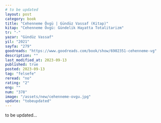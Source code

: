 ```yaml
---
# to be updated
layout: post
category: book
title: "Cehenneme Övgü | Gündüz Vassaf (Kitap)"
kitap: "Cehenneme Övgü: Gündelik Hayatta Totalitarizm"
tr: "-"
yazar: "Gündüz Vassaf"
yil: "2021"
sayfa: "279"
goodreads: "https://www.goodreads.com/book/show/6902351-cehenneme-vg"
description: ""
last_modified_at: 2023-09-13
published: true
posted: 2023-09-13
tag: "felsefe"
reread: "no"
rating: "2"
eng: ""
num: "378"
image: "/assets/new/cehenneme-ovgu.jpg"
update: "tobeupdated"
---
```


to be updated...

